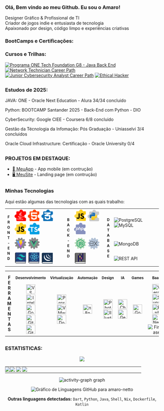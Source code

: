### Olá, Bem vindo ao meu Github. Eu sou o Amaro!

Designer Gráfico & Profissional de TI  
Criador de jogos indie e entusiasta de tecnologia  
Apaixonado por design, código limpo e experiências criativas

### BootCamps e Certificações:

### Cursos e Trilhas:

[<img src="https://www.alura.com.br/assets/api/programas/oracle-one.svg" height="100" title="Programa ONE Tech Foundation G8 - Java Back End"></a>](https://cursos.alura.com.br/user/amarosilvanetto/program/15/certificate)
[<img src="https://images.credly.com/images/978f88dc-c247-4093-9d39-6efac3651297/image.png" height="100" title="Network Technician Career Path"></a>](https://www.credly.com/badges/838babb7-391d-4ae4-b8ed-d086c1bd6912)
[<img src="https://images.credly.com/images/441578ec-c0f3-46cc-95fc-86b27e90cf4f/image.png" height="100" title="Junior Cybersecurity Analyst Career Path"></a>](https://www.credly.com/badges/e9b9d420-e0dc-4447-95a4-97a30edde6de)
[<img src="https://images.credly.com/images/242902b5-f527-42ad-865e-977c9e1b5b58/image.png" height="100" title="Ethical Hacker"></a>](https://www.credly.com/badges/4b240839-d319-494c-862d-8740fcb2507a)

##

### Estudos de 2025:

JAVA: ONE - Oracle Next Education - Alura 34/34 concluido

Python: BOOTCAMP Santander 2025 - Back-End com Python - DIO

CyberSecurity: Google CIEE - Coursera 6/8 concluido

Gestão da Técnologia da Infomação: Pós Graduação - Uniasselvi 3/4 concluidos

Oracle Cloud Infrastructure: Certificação - Oracle University  0/4

##

### PROJETOS EM DESTAQUE:

- [📱 MeuApp](https://github.com/usuario/) - App mobile (em contrução)
- [🖥️ MeuSite](https://github.com/amaro-netto/) - Landing page (em contrução)

##

### Minhas Tecnologias
Aqui estão algumas das tecnologias com as quais trabalho:



<table>
  <tr>
    <th rowspan="4"><small> F<br>R<br>O<br>N<br>T<br>-<br>E<br>N<br>D</small></th>
    <td>
      <img src="https://raw.githubusercontent.com/amaro-netto/icons/ab607b13d854bfbccdf2e50665dda1b167ff8097/icons/Linguagens/color/java.svg" height="40" title="JAVA">
      <img src="https://raw.githubusercontent.com/amaro-netto/icons/ab607b13d854bfbccdf2e50665dda1b167ff8097/icons/Linguagens/color/html.svg" height="40" title="HTML5">
      <img src="https://raw.githubusercontent.com/amaro-netto/icons/ab607b13d854bfbccdf2e50665dda1b167ff8097/icons/Linguagens/color/css.svg" height="40" title="CSS3">
      <img src="https://raw.githubusercontent.com/amaro-netto/icons/746f87a4f9be226387ce1acee2d3c7d4c2100d6a/icons/Linguagens/color/javascript.svg" height="40" title="JavaScript">
      <img src="https://raw.githubusercontent.com/amaro-netto/icons/ab607b13d854bfbccdf2e50665dda1b167ff8097/icons/Linguagens/color/TypeScript.svg" height="40" title="TypeScript">
    </td>
    <th rowspan="4"><small>B<br>A<br>C<br>K<br>-<br>E<br>N<br>D</small></th>
    <td>
      <img src="https://raw.githubusercontent.com/amaro-netto/icons/746f87a4f9be226387ce1acee2d3c7d4c2100d6a/icons/Linguagens/color/javascript.svg" height="40" title="JavaScript">
      <img src="https://raw.githubusercontent.com/amaro-netto/icons/746f87a4f9be226387ce1acee2d3c7d4c2100d6a/icons/Linguagens/color/python.svg" height="40" title="Python">
      <img src="https://raw.githubusercontent.com/amaro-netto/icons/746f87a4f9be226387ce1acee2d3c7d4c2100d6a/icons/Linguagens/color/php.svg" height="40" title="PHP">
    </td>
    <th rowspan="4"><small>D<br>A<br>T<br>A<br>B<br>A<br>S<br>E</small></th>
    <td>
      <img src="https://skillicons.dev/icons?i=postgres" height="40" title="PostgreSQL">
      <img src="https://skillicons.dev/icons?i=mysql" height="40" title="MySQL">
    </td>
  </tr>
  <tr>
    <td>
      <img src="https://raw.githubusercontent.com/amaro-netto/icons/746f87a4f9be226387ce1acee2d3c7d4c2100d6a/icons/Frameworks/color/vite.js.svg" height="40" title="Vite.js">
      <img src="https://raw.githubusercontent.com/amaro-netto/icons/746f87a4f9be226387ce1acee2d3c7d4c2100d6a/icons/Frameworks/color/vue.js.svg" height="40" title="Vue.js">
    </td>
    <td>
      <img src="https://raw.githubusercontent.com/amaro-netto/icons/746f87a4f9be226387ce1acee2d3c7d4c2100d6a/icons/Frameworks/color/node.js.svg" height="40" title="Node.js">
      <img src="https://raw.githubusercontent.com/amaro-netto/icons/746f87a4f9be226387ce1acee2d3c7d4c2100d6a/icons/Frameworks/color/ex.js.svg" height="40" title="Express.js">
    </td>
    <td>
      <img src="https://skillicons.dev/icons?i=mongodb" height="40" title="MongoDB">
    </td>
  </tr>
  <tr>
    <td>
      <img src="https://raw.githubusercontent.com/amaro-netto/icons/746f87a4f9be226387ce1acee2d3c7d4c2100d6a/icons/Bibliotecas/color/tailwindcss.svg" height="40" title="Tailwind CSS">
      <img src="https://raw.githubusercontent.com/amaro-netto/icons/746f87a4f9be226387ce1acee2d3c7d4c2100d6a/icons/Bibliotecas/color/react.svg" height="40" title="React">
      <img src="https://raw.githubusercontent.com/amaro-netto/icons/746f87a4f9be226387ce1acee2d3c7d4c2100d6a/icons/Bibliotecas/color/jquery.svg" height="40" title="jQuery">
    </td>
    <td>
      <img src="https://raw.githubusercontent.com/amaro-netto/icons/746f87a4f9be226387ce1acee2d3c7d4c2100d6a/icons/Bibliotecas/color/pandas.svg" height="40" title="Pandas"> 
    </td>
    <td>
      <img src="https://img.shields.io/badge/REST-009688?logo=api&logoColor=white" height="40" title="REST API">
    </td>
  </tr>
</table>
  
  <table>
    <tr>
      <th rowspan="4">F<br>E<br>R<br>R<br>A<br>M<br>E<br>N<br>T<br>A<br>S</small></th>
      <!-- Desenvolvimento -->
      <th style="text-orientation: upright;"><small>Desenvolvimento</small></th>
      <!-- Virtualização -->
      <th style=";"><small>Virtualização</small></th>
      <!-- Automação -->
      <th style=";"><small>Automação</small></th>
      <!-- Design -->
      <th style=";"><small>Design</small></th>
      <!-- IA -->
      <th style=";"><small>IA</small></th>
      <!-- Games -->
      <th style=";"><small>Games</small></th>
      <!-- BaaS -->
      <th style=";"><small>BaaS</small></th>
       <!-- BaaS -->
      <th style=";"><small>API Teste</small></th>
           <!-- Dados -->
      <th style=";"><small>Dados</small></th>
    </tr>
    <tr>
      <!-- Desenvolvimento -->
<td align="center">
  <div>
    <img src="https://cdn.jsdelivr.net/gh/devicons/devicon/icons/vscode/vscode-original.svg" title="VS Code" width="30" height="30">
  </div>
  <div>
    <img src="https://cdn.jsdelivr.net/gh/devicons/devicon/icons/intellij/intellij-original.svg" title="IntelliJ IDEA" width="30" height="30">
  </div>
  <div>
    <img src="https://avatars.githubusercontent.com/u/33467679?s=200&v=4" title="Google Colab" width="30" height="30">
  </div>
    <div>
    <img src="https://camo.githubusercontent.com/a2322ca134c223fe4b49d637be98c3b8d9b907e8ef9c601c4bc8ce2a5824e269/68747470733a2f2f736b696c6c69636f6e732e6465762f69636f6e733f693d676974" title="Git" width="30" height="30">
  </div>
      <div>
    <img src="https://camo.githubusercontent.com/dbe4ba9617b5f2b9c3c12682ab9b2c687078af1cd25a2f545461157d8e1e7401/68747470733a2f2f736b696c6c69636f6e732e6465762f69636f6e733f693d676974687562" title="Github" width="30" height="30">
  </div>
</td>
      <!-- Virtualização -->
<td align="center">
  <div>
    <img src="https://img.icons8.com/?size=100&id=53iFar0HpEW9&format=png&color=000000" title="Proxmox" width="30" height="30">
  </div>
  <div>
    <img src="https://dt-cdn.net/hub/logos/vcenter-server.png" title="VMware / ESXi" width="30" height="30">
  </div>
  <img src="https://camo.githubusercontent.com/869b011ef3778c6dce9288ee988f59caec696153e3afb7219d858c05d317e368/68747470733a2f2f736b696c6c69636f6e732e6465762f69636f6e733f693d646f636b6572" title="Docker" width="30" height="30">
</td>
      <!-- Automação -->
      <td align="center">
        <img src="https://registry.npmmirror.com/@lobehub/icons-static-png/latest/files/dark/n8n-color.png" title="n8n" width="30" height="30">
      </td>
      <!-- Design -->
<td align="center">
  <div>
    <img src="https://skillicons.dev/icons?i=ps" title="Photoshop" width="30" height="30">
  </div>
  <div>
    <img src="https://skillicons.dev/icons?i=ai" title="Illustrator" width="30" height="30">
  </div>
</td>
      <!-- IA -->
<td align="center">
  <div>
    <img src="https://upload.wikimedia.org/wikipedia/commons/0/04/ChatGPT_logo.svg" title="ChatGPT" width="30" height="30">
  </div>
  <div>
    <img src="https://static.vecteezy.com/system/resources/previews/055/687/055/non_2x/rectangle-gemini-google-icon-symbol-logo-free-png.png" title="Gemini" width="30" height="30">
  </div>
</td>
      <!-- Games -->
      <td align="center">
        <img src="https://cdn.jsdelivr.net/gh/devicons/devicon/icons/godot/godot-original.svg" title="Godot Engine" width="30" height="30">
      </td>
        <!-- BaaS -->
<td align="center">
  <div>
    <img src="https://www.svgrepo.com/show/354513/vercel-icon.svg" title="Vercel" width="30" height="30">
  </div>
  <div>
    <img src="https://www.vectorlogo.zone/logos/supabase/supabase-icon.svg" title="Supabase" width="30" height="30">
  </div>
  <div>
    <img src="https://railway.com/brand/logo-light.svg" title="Railway" width="30" height="30">
  </div>
  <div>
    <img src="https://www.svgrepo.com/show/376339/netlify.svg" title="Netlify" width="30" height="30">
  </div>
    <div>
        <img src="https://skillicons.dev/icons?i=firebase" height="30" title="Firebase">
    </div>
</td>
              <!-- API Teste -->
<td align="center">
  <div>
    <img src="https://icon.icepanel.io/Technology/svg/Insomnia.svg" title="Insomnia" width="30" height="30">
  </div>
  <div>
    <img src="https://www.svgrepo.com/show/354202/postman-icon.svg" title="Postman" width="30" height="30">
  </div>
</td>
           <!-- Dados -->
<td align="center">
  <div>
    <img src="https://upload.wikimedia.org/wikipedia/commons/3/38/Jupyter_logo.svg" title="jupyter notebook" width="30" height="30">
  </div>
</td>
    </tr>
    
  </table>
</div>


##

### ESTATISTICAS:

<p align="center">
  <a href="https://github.com/ryo-ma/github-profile-trophy" title="repositório de troféus">
    <img src="https://github-profile-trophy.vercel.app/?username=amaro-netto&column=8&theme=darkhub&no-frame=true&no-bg=true&rank=,-?&row=2&no-bg=true"/>
  </a>
</p>

<div align="center">
  <table style="border-collapse: collapse; border: none;">
    <tr align="center">
      <td align="center" rowspan="0" style="padding: 0;">
        <img width="390em" src="https://github-readme-stats.vercel.app/api/top-langs/?username=amaro-netto&theme=dark&layout=pie&hide_border=true&v=3&langs_count=20&v=1&no-bg=true"/>
      <td align="left" style="padding: 0;" width="430em">
      <img width="400em" src="https://github-readme-streak-stats-eight.vercel.app?user=amaro-netto&theme=dark&hide_border=true&locale=pt_BR&date_format=j%2Fn%5B%2FY%5D&v=1&no-bg=true"/>
<img width="400em" src="https://github-readme-stats.vercel.app/api?username=amaro-netto&show_icons=true&theme=dark&include_all_commits=true&hide_border=true&v=1&rank_icon=github&no-bg=true"/>
        <img width="400em" src="https://github-readme-stats.vercel.app/api/wakatime?username=amaronetto&layout=compact&theme=dark&hide_border=true&no-bg=true"/>
  </table>
</div>

<div align="center">
<img src="https://github-readme-activity-graph.vercel.app/graph?username=amaro-netto&theme=github-dark&area=true&hide_border=true&hide_title=true&no-bg=true" alt="activity-graph graph"/>
</div>

<div align="center">
  
![Gráfico de Linguagens GitHub para amaro-netto](https://grafdev.vercel.app/api/generate-chart?username=amaro-netto&lineColor=36a2eb&fillColor=36a2eb&pointColor=0011ff&textColor=0091ff&gridColor=00aaff&angleLineColor=00b3ff)

**Outras linguagens detectadas:** `Dart`, `Python`, `Java`, `Shell`, `Nix`, `Dockerfile`, `Kotlin`

</div>
